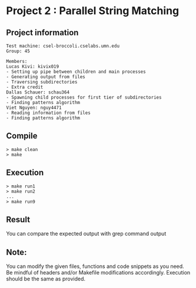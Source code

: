 # Project 2 : Parallel String Matching

## Project information
	Test machine: csel-broccoli.cselabs.umn.edu  
	Group: 45  

	Members:  
	Lucas Kivi: kivix019   
    - Setting up pipe between children and main processes
    - Generating output from files
    - Traversing subdirectories
    - Extra credit
	Dallas Schauer: schau364  
	- Spawning child processes for first tier of subdirectories
    - Finding patterns algorithm  
	Viet Nguyen: nguy4471  
	- Reading information from files
    - Finding patterns algorithm

## Compile
	> make clean
	> make

## Execution
	> make run1
	> make run2 
	...
	> make run9

## Result
You can compare the expected output with grep command output
	
## Note:
You can modify the given files, functions and code snippets as you need.
Be mindful of headers and/or Makefile modifications accordingly. 
Execution should be the same as provided.
